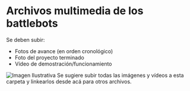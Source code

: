 # Archivos multimedia de los battlebots

Se deben subir:
- Fotos de avance (en orden cronológico)
- Foto del proyecto terminado
- Vídeo de demostración/funcionamiento

![Imagen Ilustrativa](1Primerasinspiraciones.png)
Se sugiere subir todas las imágenes y vídeos a esta carpeta y linkearlos desde acá para otros archivos. 
